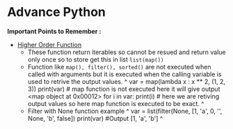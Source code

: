 # Advance Python

**Important Points to Remember :**
-  [Higher Order Function](functions.md)  
   -  These function return iterables so cannot be resued and return value only once so to store get this in list `list(map())`
   -  Function like `map(), filter(), sorted()` are not executed when called with arguments but it is executed when the calling variable is used to retrive the output values.
^
    var = map(lambda x : x ** 2, (1, 2, 3))
    print(var)   # map function is not executed here it will give output <map object at 0x00012>
    for i in var:
        print(i) # here we are retiving output values so here map function is executed to be exact.
^
   -  Filter with None function example
^
    var = list(filter(None, [1, 'a', 0, '', None, 'b', false])
    print(var) #Output [1, 'a', 'b']
^
